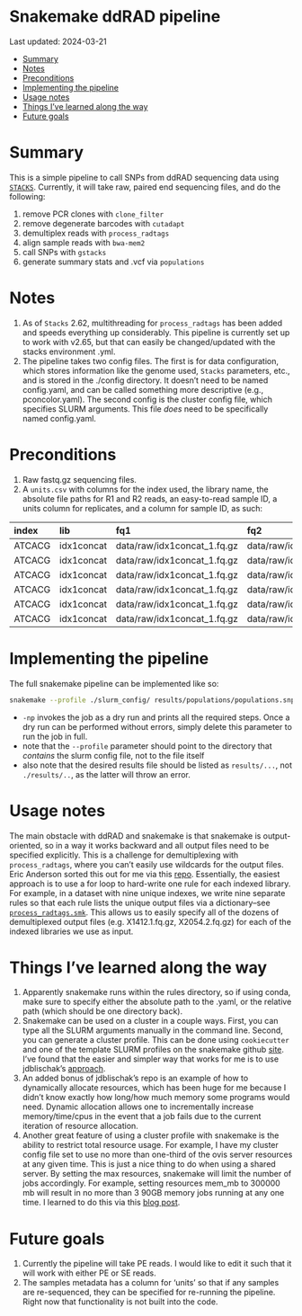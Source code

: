 Snakemake ddRAD pipeline
================
Last updated: 2024-03-21

- [Summary](#summary)
- [Notes](#notes)
- [Preconditions](#preconditions)
- [Implementing the pipeline](#implementing-the-pipeline)
- [Usage notes](#usage-notes)
- [Things I’ve learned along the way](#things-ive-learned-along-the-way)
- [Future goals](#future-goals)

# Summary

This is a simple pipeline to call SNPs from ddRAD sequencing data using
[`STACKS`](https://catchenlab.life.illinois.edu/stacks/). Currently, it
will take raw, paired end sequencing files, and do the following:

1.  remove PCR clones with `clone_filter`
2.  remove degenerate barcodes with `cutadapt`
3.  demultiplex reads with `process_radtags`
4.  align sample reads with `bwa-mem2`
5.  call SNPs with `gstacks`
6.  generate summary stats and .vcf via `populations`

# Notes

1.  As of `Stacks` 2.62, multithreading for `process_radtags` has been
    added and speeds everything up considerably. This pipeline is
    currently set up to work with v2.65, but that can easily be
    changed/updated with the stacks environment .yml.
2.  The pipeline takes two config files. The first is for data
    configuration, which stores information like the genome used,
    `Stacks` parameters, etc., and is stored in the ./config directory.
    It doesn’t need to be named config.yaml, and can be called something
    more descriptive (e.g., pconcolor.yaml). The second config is the
    cluster config file, which specifies SLURM arguments. This file
    *does* need to be specifically named config.yaml.

# Preconditions

1.  Raw fastq.gz sequencing files.
2.  A `units.csv` with columns for the index used, the library name, the
    absolute file paths for R1 and R2 reads, an easy-to-read sample ID,
    a units column for replicates, and a column for sample ID, as such:

| index  | lib        | fq1                         | fq2                         | sample | unit |
|:-------|:-----------|:----------------------------|:----------------------------|:-------|-----:|
| ATCACG | idx1concat | data/raw/idx1concat_1.fq.gz | data/raw/idx1concat_2.fq.gz | S001   |    1 |
| ATCACG | idx1concat | data/raw/idx1concat_1.fq.gz | data/raw/idx1concat_2.fq.gz | S002   |    1 |
| ATCACG | idx1concat | data/raw/idx1concat_1.fq.gz | data/raw/idx1concat_2.fq.gz | S003   |    1 |
| ATCACG | idx1concat | data/raw/idx1concat_1.fq.gz | data/raw/idx1concat_2.fq.gz | S004   |    1 |
| ATCACG | idx1concat | data/raw/idx1concat_1.fq.gz | data/raw/idx1concat_2.fq.gz | S005   |    1 |
| ATCACG | idx1concat | data/raw/idx1concat_1.fq.gz | data/raw/idx1concat_2.fq.gz | S006   |    1 |

# Implementing the pipeline

The full snakemake pipeline can be implemented like so:

``` bash
snakemake --profile ./slurm_config/ results/populations/populations.snps.vcf -np
```

- `-np` invokes the job as a dry run and prints all the required steps.
  Once a dry run can be performed without errors, simply delete this
  parameter to run the job in full.
- note that the `--profile` parameter should point to the directory that
  *contains* the slurm config file, not to the file itself
- also note that the desired results file should be listed as
  `results/...`, not `./results/..`, as the latter will throw an error.

# Usage notes

The main obstacle with ddRAD and snakemake is that snakemake is
output-oriented, so in a way it works backward and all output files need
to be specified explicitly. This is a challenge for demultiplexing with
`process_radtags`, where you can’t easily use wildcards for the output
files. Eric Anderson sorted this out for me via this
[repo](https://github.com/eriqande/many-outputs-from-each-of-several-inputs-with-Snakemake).
Essentially, the easiest approach is to use a for loop to hard-write one
rule for each indexed library. For example, in a dataset with nine
unique indexes, we write nine separate rules so that each rule lists the
unique output files via a dictionary–see
[`process_radtags.smk`](workflow/rules/). This allows us to easily
specify all of the dozens of demultiplexed output files
(e.g. X1412.1.fq.gz, X2054.2.fq.gz) for each of the indexed libraries we
use as input.

# Things I’ve learned along the way

1.  Apparently snakemake runs within the rules directory, so if using
    conda, make sure to specify either the absolute path to the .yaml,
    or the relative path (which should be one directory back).
2.  Snakemake can be used on a cluster in a couple ways. First, you can
    type all the SLURM arguments manually in the command line. Second,
    you can generate a cluster profile. This can be done using
    `cookiecutter` and one of the template SLURM profiles on the
    snakemake github
    [site](https://github.com/Snakemake-Profiles/slurm). I’ve found that
    the easier and simpler way that works for me is to use jdblischak’s
    [approach](https://github.com/jdblischak/smk-simple-slurm).
3.  An added bonus of jdblischak’s repo is an example of how to
    dynamically allocate resources, which has been huge for me because I
    didn’t know exactly how long/how much memory some programs would
    need. Dynamic allocation allows one to incrementally increase
    memory/time/cpus in the event that a job fails due to the current
    iteration of resource allocation.
4.  Another great feature of using a cluster profile with snakemake is
    the ability to restrict total resource usage. For example, I have my
    cluster config file set to use no more than one-third of the ovis
    server resources at any given time. This is just a nice thing to do
    when using a shared server. By setting the max resources, snakemake
    will limit the number of jobs accordingly. For example, setting
    resources mem_mb to 300000 mb will result in no more than 3 90GB
    memory jobs running at any one time. I learned to do this via this
    [blog
    post](https://www.sichong.site/workflow/2021/11/08/how-to-manage-workflow-with-resource-constraint.html).

# Future goals

1.  Currently the pipeline will take PE reads. I would like to edit it
    such that it will work with either PE or SE reads.
2.  The samples metadata has a column for ‘units’ so that if any samples
    are re-sequenced, they can be specified for re-running the pipeline.
    Right now that functionality is not built into the code.
